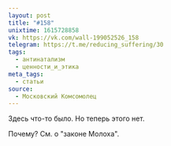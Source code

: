 ```yaml
---
layout: post
title: "#158"
unixtime: 1615728858
vk: https://vk.com/wall-199052526_158
telegram: https://t.me/reducing_suffering/30
tags:
  - антинатализм
  - ценности_и_этика
meta_tags:
  - статьи
source:
  - Московский Комсомолец
---
```

Здесь что-то было. Но теперь этого нет.

Почему? См. о "законе Молоха".